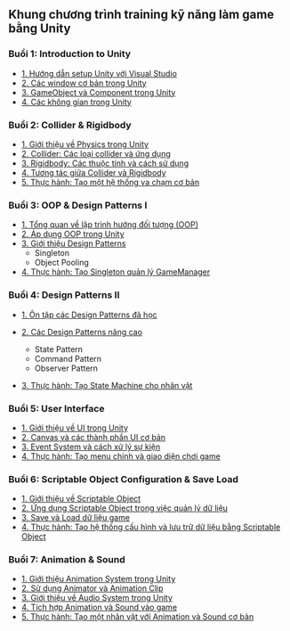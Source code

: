 ## Khung chương trình training kỹ năng làm game bằng Unity

### Buổi 1: Introduction to Unity

- [1. Hướng dẫn setup Unity với Visual Studio](#)
- [2. Các window cơ bản trong Unity](#)
- [3. GameObject và Component trong Unity](Assets/GameTraining/Week1/Docs/3_Component.md)
- [4. Các không gian trong Unity](#)

### Buổi 2: Collider & Rigidbody

- [1. Giới thiệu về Physics trong Unity](#)
- [2. Collider: Các loại collider và ứng dụng](#)
- [3. Rigidbody: Các thuộc tính và cách sử dụng](#)
- [4. Tương tác giữa Collider và Rigidbody](#)
- [5. Thực hành: Tạo một hệ thống va chạm cơ bản](#)

### Buổi 3: OOP & Design Patterns I

- [1. Tổng quan về lập trình hướng đối tượng (OOP)](#)
- [2. Áp dụng OOP trong Unity](#)
- [3. Giới thiệu Design Patterns](#)
  - Singleton
  - Object Pooling
- [4. Thực hành: Tạo Singleton quản lý GameManager](#)

### Buổi 4: Design Patterns II

- [1. Ôn tập các Design Patterns đã học](#)

- [2. Các Design Patterns nâng cao](#)

  - State Pattern
  - Command Pattern
  - Observer Pattern

- [3. Thực hành: Tạo State Machine cho nhân vật](#)

### Buổi 5: User Interface

- [1. Giới thiệu về UI trong Unity](#)
- [2. Canvas và các thành phần UI cơ bản](#)
- [3. Event System và cách xử lý sự kiện](#)
- [4. Thực hành: Tạo menu chính và giao diện chơi game](#)

### Buổi 6: Scriptable Object Configuration & Save Load

- [1. Giới thiệu về Scriptable Object](Assets/GameTraining/Week6/Docs/Week6.md#1-Giới-thiệu-về-ScriptableObject)
- [2. Ứng dụng Scriptable Object trong việc quản lý dữ liệu](Assets/GameTraining/Week6/Docs/Week6.md#2-Ứng-dụng-ScriptableObject-trong-việc-quản-lý-dữ-liệu)
- [3. Save và Load dữ liệu game](Assets/GameTraining/Week6/Docs/Week6.md#3-Save-và-Load-dữ-liệu-game)
- [4. Thực hành: Tạo hệ thống cấu hình và lưu trữ dữ liệu bằng Scriptable Object](Assets/GameTraining/Week6/Docs/Week6.md#4-Thực-hành-Tạo-hệ-thống-cấu-hình-và-lưu-trữ-dữ-liệu-bằng-ScriptableObject)

### Buổi 7: Animation & Sound

- [1. Giới thiệu Animation System trong Unity](#)
- [2. Sử dụng Animator và Animation Clip](#)
- [3. Giới thiệu về Audio System trong Unity](#)
- [4. Tích hợp Animation và Sound vào game](#)
- [5. Thực hành: Tạo một nhân vật với Animation và Sound cơ bản](#)

